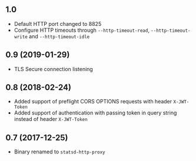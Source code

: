 ## 1.0
  * Default HTTP port changed to 8825
  * Configure HTTP timeouts through `--http-timeout-read`, `--http-timeout-write` and `--http-timeout-idle`

## 0.9 (2019-01-29)
  * TLS Secure connection listening

## 0.8 (2018-02-24)
  * Added support of preflight CORS OPTIONS requests with header `X-JWT-Token`
  * Added support of authentication with passing token in query string instead of header `X-JWT-Token`

## 0.7 (2017-12-25)
  * Binary renamed to `statsd-http-proxy`